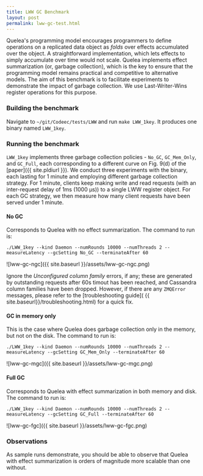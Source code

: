 ```yaml
---
title: LWW GC Benchmark
layout: post
permalink: lww-gc-test.html
---
```


Quelea's programming model encourages programmers to define operations
on a replicated data object as _folds_ over effects accumulated over
the object. A straightforward implementation, which lets effects to
simply accumulate over time would not scale. Quelea implements effect
summarization (or, garbage collection), which is the key to ensure
that the programming model remains practical and competitive to
alternative models. The aim of this benchmark is to facilitate
experiments to demonstrate the impact of garbage collection. We use
Last-Writer-Wins register operations for this purpose.

### Building the benchmark

Navigate to `~/git/Codeec/tests/LWW` and run `make LWW_1key`. It
produces one binary named `LWW_1key`.

### Running the benchmark

`LWW_1key` implements three garbage collection policies - `No_GC`,
`GC_Mem_Only`, and `GC_Full`, each corresponding to a different curve
on Fig. 9(d) of the [paper]({{ site.pldiurl }}). We conduct three
experiments with the binary, each lasting for 1 minute and employing
different garbage collection strategy. For 1 minute, clients keep
making write and read requests (with an inter-request delay of 1ms
(1000 μs)) to a single LWW register object. For each GC strategy, we
then measure how many client requests have been served under 1 minute.

#### No GC

Corresponds to Quelea with no effect summarization. The command to run
is:

    ./LWW_1key --kind Daemon --numRounds 10000 --numThreads 2 --measureLatency --gcSetting No_GC --terminateAfter 60

![lww-gc-ngc]({{ site.baseurl }}/assets/lww-gc-ngc.png)

Ignore the _Unconfigured column family_ errors, if any; these are
generated by outstanding requests after 60s timout has been reached,
and Cassandra column families have been dropped. However, if there are
any `ZMQError` messages, please refer to the [troubleshooting guide]( {{ site.baseurl}}/troubleshooting.html) 
for a quick fix.

#### GC in memory only

This is the case where Quelea does garbage collection only in the
memory, but not on the disk. The command to run is:

    ./LWW_1key --kind Daemon --numRounds 10000 --numThreads 2 --measureLatency --gcSetting GC_Mem_Only --terminateAfter 60

![lww-gc-mgc]({{ site.baseurl }}/assets/lww-gc-mgc.png)

#### Full GC

Corresponds to Quelea with effect summarization in both memory and
disk. The command to run is:

    ./LWW_1key --kind Daemon --numRounds 10000 --numThreads 2 --measureLatency --gcSetting GC_Full --terminateAfter 60

![lww-gc-fgc]({{ site.baseurl }}/assets/lww-gc-fgc.png)
    
### Observations

As sample runs demonstrate, you should be able to observe that Quelea
with effect summarization is orders of magnitude more scalable than
one without.
